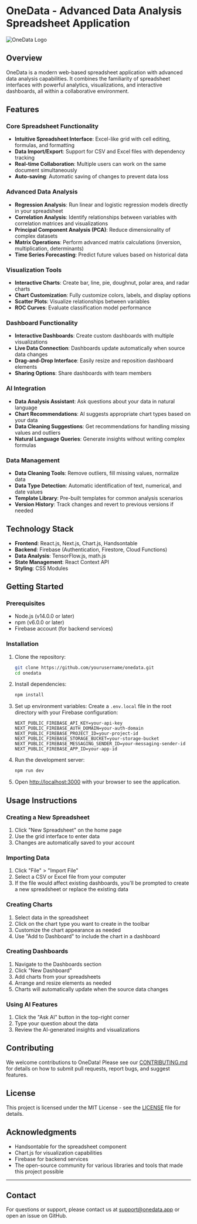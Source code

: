# OneData - Advanced Data Analysis Spreadsheet Application

![OneData Logo](public/logo.png)

## Overview

OneData is a modern web-based spreadsheet application with advanced data analysis capabilities. It combines the familiarity of spreadsheet interfaces with powerful analytics, visualizations, and interactive dashboards, all within a collaborative environment.

## Features

### Core Spreadsheet Functionality
- **Intuitive Spreadsheet Interface**: Excel-like grid with cell editing, formulas, and formatting
- **Data Import/Export**: Support for CSV and Excel files with dependency tracking
- **Real-time Collaboration**: Multiple users can work on the same document simultaneously
- **Auto-saving**: Automatic saving of changes to prevent data loss

### Advanced Data Analysis
- **Regression Analysis**: Run linear and logistic regression models directly in your spreadsheet
- **Correlation Analysis**: Identify relationships between variables with correlation matrices and visualizations
- **Principal Component Analysis (PCA)**: Reduce dimensionality of complex datasets
- **Matrix Operations**: Perform advanced matrix calculations (inversion, multiplication, determinants)
- **Time Series Forecasting**: Predict future values based on historical data

### Visualization Tools
- **Interactive Charts**: Create bar, line, pie, doughnut, polar area, and radar charts
- **Chart Customization**: Fully customize colors, labels, and display options
- **Scatter Plots**: Visualize relationships between variables
- **ROC Curves**: Evaluate classification model performance

### Dashboard Functionality
- **Interactive Dashboards**: Create custom dashboards with multiple visualizations
- **Live Data Connection**: Dashboards update automatically when source data changes
- **Drag-and-Drop Interface**: Easily resize and reposition dashboard elements
- **Sharing Options**: Share dashboards with team members

### AI Integration
- **Data Analysis Assistant**: Ask questions about your data in natural language
- **Chart Recommendations**: AI suggests appropriate chart types based on your data
- **Data Cleaning Suggestions**: Get recommendations for handling missing values and outliers
- **Natural Language Queries**: Generate insights without writing complex formulas

### Data Management
- **Data Cleaning Tools**: Remove outliers, fill missing values, normalize data
- **Data Type Detection**: Automatic identification of text, numerical, and date values
- **Template Library**: Pre-built templates for common analysis scenarios
- **Version History**: Track changes and revert to previous versions if needed

## Technology Stack

- **Frontend**: React.js, Next.js, Chart.js, Handsontable
- **Backend**: Firebase (Authentication, Firestore, Cloud Functions)
- **Data Analysis**: TensorFlow.js, math.js
- **State Management**: React Context API
- **Styling**: CSS Modules

## Getting Started

### Prerequisites
- Node.js (v14.0.0 or later)
- npm (v6.0.0 or later)
- Firebase account (for backend services)

### Installation

1. Clone the repository:
   ```bash
   git clone https://github.com/yourusername/onedata.git
   cd onedata
   ```

2. Install dependencies:
   ```bash
   npm install
   ```

3. Set up environment variables:
   Create a `.env.local` file in the root directory with your Firebase configuration:
   ```
   NEXT_PUBLIC_FIREBASE_API_KEY=your-api-key
   NEXT_PUBLIC_FIREBASE_AUTH_DOMAIN=your-auth-domain
   NEXT_PUBLIC_FIREBASE_PROJECT_ID=your-project-id
   NEXT_PUBLIC_FIREBASE_STORAGE_BUCKET=your-storage-bucket
   NEXT_PUBLIC_FIREBASE_MESSAGING_SENDER_ID=your-messaging-sender-id
   NEXT_PUBLIC_FIREBASE_APP_ID=your-app-id
   ```

4. Run the development server:
   ```bash
   npm run dev
   ```

5. Open [http://localhost:3000](http://localhost:3000) with your browser to see the application.

## Usage Instructions

### Creating a New Spreadsheet
1. Click "New Spreadsheet" on the home page
2. Use the grid interface to enter data
3. Changes are automatically saved to your account

### Importing Data
1. Click "File" > "Import File"
2. Select a CSV or Excel file from your computer
3. If the file would affect existing dashboards, you'll be prompted to create a new spreadsheet or replace the existing data

### Creating Charts
1. Select data in the spreadsheet
2. Click on the chart type you want to create in the toolbar
3. Customize the chart appearance as needed
4. Use "Add to Dashboard" to include the chart in a dashboard

### Creating Dashboards
1. Navigate to the Dashboards section
2. Click "New Dashboard"
3. Add charts from your spreadsheets
4. Arrange and resize elements as needed
5. Charts will automatically update when the source data changes

### Using AI Features
1. Click the "Ask AI" button in the top-right corner
2. Type your question about the data
3. Review the AI-generated insights and visualizations

## Contributing

We welcome contributions to OneData! Please see our [CONTRIBUTING.md](CONTRIBUTING.md) for details on how to submit pull requests, report bugs, and suggest features.

## License

This project is licensed under the MIT License - see the [LICENSE](LICENSE) file for details.

## Acknowledgments

- Handsontable for the spreadsheet component
- Chart.js for visualization capabilities
- Firebase for backend services
- The open-source community for various libraries and tools that made this project possible

---

## Contact

For questions or support, please contact us at support@onedata.app or open an issue on GitHub.
